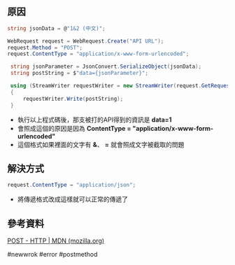 ## 原因

```csharp
string jsonData = @"1&2 (中文)";

WebRequest request = WebRequest.Create("API URL");
request.Method = "POST";
request.ContentType = "application/x-www-form-urlencoded";

 string jsonParameter = JsonConvert.SerializeObject(jsonData);
 string postString = $"data={jsonParameter}";

 using (StreamWriter requestWriter = new StreamWriter(request.GetRequestStream()))
 {
     requestWriter.Write(postString);
 }
```
* 執行以上程式碼後，那支被打的API得到的資訊是 **data=1**
* 會照成這個的原因是因為 **ContentType = "application/x-www-form-urlencoded"**
* 這個格式如果裡面的文字有 **&**、 **=** 就會照成文字被截取的問題
## 解決方式

```csharp
request.ContentType = "application/json";
```
* 將傳遞格式改成這樣就可以正常的傳遞了
## 參考資料
[POST - HTTP | MDN (mozilla.org)](https://developer.mozilla.org/en-US/docs/Web/HTTP/Methods/POST)

#newwrok #error #postmethod
